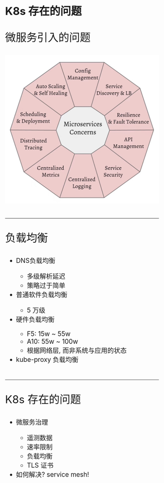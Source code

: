 <!-- ex_nonav -->
<h1 style="font-size:250%;">K8s 存在的问题</h1>
<p style="font-size:250%;">微服务引入的问题</p>

![microservice-concern](/img/microservice-concern.jpg)

<br>

---
<p style="font-size:250%;">负载均衡</p>
<ul style="font-size:150%;">
<li>DNS负载均衡</li>
    <ul>
    <li>多级解析延迟</li>
    <li>策略过于简单</li>
    </ul>
<li>普通软件负载均衡</li>
    <ul>
    <li>5 万级</li>
    </ul>
<li>硬件负载均衡</li>
    <ul>
    <li>F5: 15w ~ 55w</li>
    <li>A10: 55w ~ 100w</li>
    <li>根据网络层, 而非系统与应用的状态</li>
    </ul>
<li>kube-proxy 负载均衡</li>
</ul>

<br>

---

<p style="font-size:250%;">K8s 存在的问题</p>
<ul style="font-size:150%;">
<li>微服务治理</li>
    <ul>
    <li>遥测数据</li>
    <li>速率限制</li>
    <li>负载均衡</li>
    <li>TLS 证书</li>
    </ul>
<li>如何解决? service mesh!</li>
</ul>
